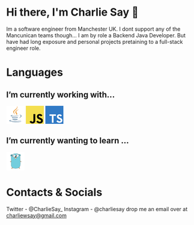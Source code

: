 # Hi there, I'm Charlie Say 👋
Im a software engineer from Manchester UK. I dont support any of the Mancunican teams though...
I am by role a Backend Java Developer. But have had long exposure and personal projects pretaining to a full-stack engineer role. 

# Languages
## I’m currently working with...
![java](https://github.com/CharlieSay/charliesay/blob/master/images/java.png)
![javascript](https://github.com/CharlieSay/charliesay/blob/master/images/javascript.png)
![typescript](https://github.com/CharlieSay/charliesay/blob/master/images/typescript.png)

## I’m currently wanting to learn ...
![googlego](https://github.com/CharlieSay/charliesay/blob/master/images/googlego.png)

# Contacts & Socials
Twitter - @CharlieSay_
Instagram - @charliesay
drop me an email over at charliewsay@gmail.com
